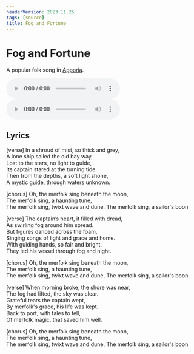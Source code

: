 ```yaml
---
headerVersion: 2023.11.25
tags: [source]
title: Fog and Fortune
---
```

# Fog and Fortune

A popular folk song in [Apporia](<../../gazetteer/west-coast/chardonian-empire/apporia/apporia.md>). 

<audio controls>
    <source src="/taelgarverse1720/assets/audio/fogbound-rescue.mp3">
</audio>
<audio controls>
    <source src="/taelgarverse1720/assets/audio/fogbound-rescue-alt.mp3">
</audio>

## Lyrics

[verse]
In a shroud of mist, so thick and grey,  
A lone ship sailed the old bay way,  
Lost to the stars, no light to guide,  
Its captain stared at the turning tide.  
Then from the depths, a soft light shone,  
A mystic guide, through waters unknown.

[chorus]
Oh, the merfolk sing beneath the moon,  
The merfolk sing, a haunting tune,  
The merfolk sing, twixt wave and dune,
The merfolk sing, a sailor's boon

[verse]
The captain’s heart, it filled with dread,  
As swirling fog around him spread.  
But figures danced across the foam,  
Singing songs of light and grace and home.  
With guiding hands, so fair and bright,  
They led his vessel through fog and night.

[chorus]
Oh, the merfolk sing beneath the moon,  
The merfolk sing, a haunting tune,  
The merfolk sing, twixt wave and dune,
The merfolk sing, a sailor's boon

[verse]
When morning broke, the shore was near,  
The fog had lifted, the sky was clear.  
Grateful tears the captain wept,  
By merfolk's grace, his life was kept.  
Back to port, with tales to tell,  
Of merfolk magic, that saved him well.

[chorus]
Oh, the merfolk sing beneath the moon,  
The merfolk sing, a haunting tune,  
The merfolk sing, twixt wave and dune,
The merfolk sing, a sailor's boon